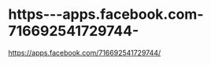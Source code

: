 https---apps.facebook.com-716692541729744-
==========================================

https://apps.facebook.com/716692541729744/
